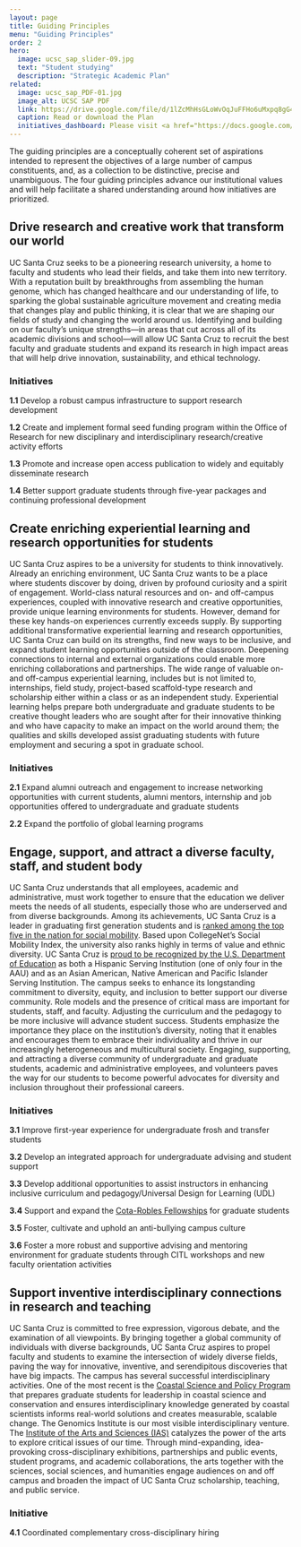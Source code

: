 ```yaml
---
layout: page
title: Guiding Principles
menu: "Guiding Principles"
order: 2
hero:
  image: ucsc_sap_slider-09.jpg
  text: "Student studying"
  description: "Strategic Academic Plan"
related:
  image: ucsc_sap_PDF-01.jpg
  image_alt: UCSC SAP PDF
  link: https://drive.google.com/file/d/1lZcMhHsGLoWvOqJuFFHo6uMxpq8gG4lG/view
  caption: Read or download the Plan
  initiatives_dashboard: Please visit <a href="https://docs.google.com/spreadsheets/d/1yCOSpT1O-0BswKv1nL37P4b0uTUL473C_TjkAhcFe-c/edit?usp=sharing">the initiatives dashboard</a> to view metrics and progress.
---
```


The guiding principles are a conceptually coherent set of aspirations intended to represent the objectives of a large number of campus constituents, and, as a collection to be distinctive, precise and unambiguous. The four guiding principles advance our institutional values and will help facilitate a shared understanding around how initiatives are prioritized.

## **Drive research and creative work that transform our world**

UC Santa Cruz seeks to be a pioneering research university, a home to faculty and students who lead their fields, and take them into new territory. With a reputation built by breakthroughs from assembling the human genome, which has changed healthcare and our understanding of life, to sparking the global sustainable agriculture movement and creating media that changes play and public thinking, it is clear that we are shaping our fields of study and changing the world around us. Identifying and building on our faculty’s unique strengths—in areas that cut across all of its academic divisions and school—will allow UC Santa Cruz to recruit the best faculty and graduate students and expand its research in high impact areas that will help drive innovation, sustainability, and ethical technology.

### Initiatives

**1.1** Develop a robust campus infrastructure to support research development

**1.2** Create and implement formal seed funding program within the Office of Research for new disciplinary and interdisciplinary research/creative activity efforts

**1.3** Promote and increase open access publication to widely and equitably disseminate research

**1.4** Better support graduate students through five-year packages and continuing professional development

## **Create enriching experiential learning and research opportunities for students**

UC Santa Cruz aspires to be a university for students to think innovatively. Already an enriching environment, UC Santa Cruz wants to be a place where students discover by doing, driven by profound curiosity and a spirit of engagement. World-class natural resources and on- and off-campus experiences, coupled with innovative research and creative opportunities, provide unique learning environments for students. However, demand for these key hands-on experiences currently exceeds supply. By supporting additional transformative experiential learning and research opportunities, UC Santa Cruz can build on its strengths, find new ways to be inclusive, and expand student learning opportunities outside of the classroom. Deepening connections to internal and external organizations could enable more enriching collaborations and partnerships. The wide range of valuable on- and off-campus experiential learning, includes but is not limited to, internships, field study, project-based scaffold-type research and scholarship either within a class or as an independent study. Experiential learning helps prepare both undergraduate and graduate students to be creative thought leaders who are sought after for their innovative thinking and who have capacity to make an impact on the world around them; the qualities and skills developed assist graduating students with future employment and securing a spot in graduate school.

### Initiatives

**2.1** Expand alumni outreach and engagement to increase networking opportunities with current students, alumni mentors, internship and job opportunities offered to undergraduate and graduate students

**2.2** Expand the portfolio of global learning programs

## **Engage, support, and attract a diverse faculty, staff, and student body**

UC Santa Cruz understands that all employees, academic and administrative, must work together to ensure that the education we deliver meets the needs of all students, especially those who are underserved and from diverse backgrounds. Among its achievements, UC Santa Cruz is a leader in graduating first generation students and is [ranked among the top five in the nation for social mobility](https://news.ucsc.edu/2020/09/usnwr-rankings.html). Based upon CollegeNet’s Social Mobility Index, the university also ranks highly in terms of value and ethnic diversity. UC Santa Cruz is [proud to be recognized by the U.S. Department of Education](https://news.ucsc.edu/2020/09/usnwr-rankings.html) as both a Hispanic Serving Institution (one of only four in the AAU) and as an Asian American, Native American and Pacific Islander Serving Institution. The campus seeks to enhance its longstanding commitment to diversity, equity, and inclusion to better support our diverse community. Role models and the presence of critical mass are important for students, staff, and faculty. Adjusting the curriculum and the pedagogy to be more inclusive will advance student success. Students emphasize the importance they place on the institution’s diversity, noting that it enables and encourages them to embrace their individuality and thrive in our increasingly heterogeneous and multicultural society. Engaging, supporting, and attracting a diverse community of undergraduate and graduate students, academic and administrative employees, and volunteers paves the way for our students to become powerful advocates for diversity and inclusion throughout their professional careers.

### Initiatives

**3.1** Improve first-year experience for undergraduate frosh and transfer students

**3.2** Develop an integrated approach for undergraduate advising and student support

**3.3** Develop additional opportunities to assist instructors in enhancing inclusive curriculum and pedagogy/Universal Design for Learning (UDL)

**3.4** Support and expand the [Cota-Robles Fellowships](https://news.ucsc.edu/2020/09/usnwr-rankings.html) for graduate students

**3.5** Foster, cultivate and uphold an anti-bullying campus culture

**3.6** Foster a more robust and supportive advising and mentoring environment for graduate students through CITL workshops and new faculty orientation activities

## **Support inventive interdisciplinary connections in research and teaching**

UC Santa Cruz is committed to free expression, vigorous debate, and the examination of all viewpoints. By bringing together a global community of individuals with diverse backgrounds, UC Santa Cruz aspires to propel faculty and students to examine the intersection of widely diverse fields, paving the way for innovative, inventive, and serendipitous discoveries that have big impacts. The campus has several successful interdisciplinary activities. One of the most recent is the [Coastal Science and Policy Program](https://csp.ucsc.edu/) that prepares graduate students for leadership in coastal science and conservation and ensures interdisciplinary knowledge generated by coastal scientists informs real-world solutions and creates measurable, scalable change. The Genomics Institute is our most visible interdisciplinary venture. The [Institute of the Arts and Sciences (IAS)](https://ias.ucsc.edu/about) catalyzes the power of the arts to explore critical issues of our time. Through mind-expanding, idea-provoking cross-disciplinary exhibitions, partnerships and public events, student programs, and academic collaborations, the arts together with the sciences, social sciences, and humanities engage audiences on and off campus and broaden the impact of UC Santa Cruz scholarship, teaching, and public service.  

### Initiative

**4.1** Coordinated complementary cross-disciplinary hiring
